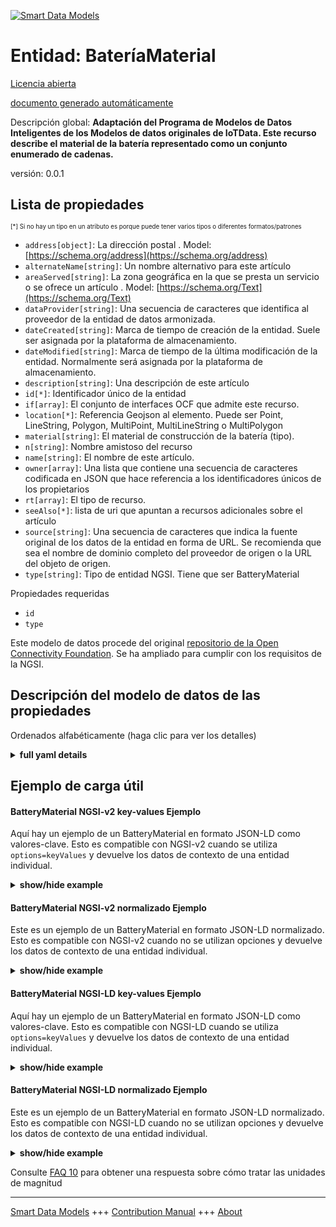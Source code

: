 <!-- 10-Header -->  
[![Smart Data Models](https://smartdatamodels.org/wp-content/uploads/2022/01/SmartDataModels_logo.png "Logo")](https://smartdatamodels.org)  
Entidad: BateríaMaterial  
========================<!-- /10-Header -->  
<!-- 15-License -->  
[Licencia abierta](https://github.com/smart-data-models//dataModel.OCF/blob/master/BatteryMaterial/LICENSE.md)  
[documento generado automáticamente](https://docs.google.com/presentation/d/e/2PACX-1vTs-Ng5dIAwkg91oTTUdt8ua7woBXhPnwavZ0FxgR8BsAI_Ek3C5q97Nd94HS8KhP-r_quD4H0fgyt3/pub?start=false&loop=false&delayms=3000#slide=id.gb715ace035_0_60)  
<!-- /15-License -->  
<!-- 20-Description -->  
Descripción global: **Adaptación del Programa de Modelos de Datos Inteligentes de los Modelos de datos originales de IoTData. Este recurso describe el material de la batería representado como un conjunto enumerado de cadenas.**  
versión: 0.0.1  
<!-- /20-Description -->  
<!-- 30-PropertiesList -->  

## Lista de propiedades  

<sup><sub>[*] Si no hay un tipo en un atributo es porque puede tener varios tipos o diferentes formatos/patrones</sub></sup>  
- `address[object]`: La dirección postal  . Model: [https://schema.org/address](https://schema.org/address)- `alternateName[string]`: Un nombre alternativo para este artículo  - `areaServed[string]`: La zona geográfica en la que se presta un servicio o se ofrece un artículo  . Model: [https://schema.org/Text](https://schema.org/Text)- `dataProvider[string]`: Una secuencia de caracteres que identifica al proveedor de la entidad de datos armonizada.  - `dateCreated[string]`: Marca de tiempo de creación de la entidad. Suele ser asignada por la plataforma de almacenamiento.  - `dateModified[string]`: Marca de tiempo de la última modificación de la entidad. Normalmente será asignada por la plataforma de almacenamiento.  - `description[string]`: Una descripción de este artículo  - `id[*]`: Identificador único de la entidad  - `if[array]`: El conjunto de interfaces OCF que admite este recurso.  - `location[*]`: Referencia Geojson al elemento. Puede ser Point, LineString, Polygon, MultiPoint, MultiLineString o MultiPolygon  - `material[string]`: El material de construcción de la batería (tipo).  - `n[string]`: Nombre amistoso del recurso  - `name[string]`: El nombre de este artículo.  - `owner[array]`: Una lista que contiene una secuencia de caracteres codificada en JSON que hace referencia a los identificadores únicos de los propietarios  - `rt[array]`: El tipo de recurso.  - `seeAlso[*]`: lista de uri que apuntan a recursos adicionales sobre el artículo  - `source[string]`: Una secuencia de caracteres que indica la fuente original de los datos de la entidad en forma de URL. Se recomienda que sea el nombre de dominio completo del proveedor de origen o la URL del objeto de origen.  - `type[string]`: Tipo de entidad NGSI. Tiene que ser BatteryMaterial  <!-- /30-PropertiesList -->  
<!-- 35-RequiredProperties -->  
Propiedades requeridas  
- `id`  - `type`  <!-- /35-RequiredProperties -->  
<!-- 40-RequiredProperties -->  
Este modelo de datos procede del original [repositorio de la Open Connectivity Foundation](https://github.com/openconnectivityfoundation/IoTDataModels). Se ha ampliado para cumplir con los requisitos de la NGSI.  
<!-- /40-RequiredProperties -->  
<!-- 50-DataModelHeader -->  
## Descripción del modelo de datos de las propiedades  
Ordenados alfabéticamente (haga clic para ver los detalles)  
<!-- /50-DataModelHeader -->  
<!-- 60-ModelYaml -->  
<details><summary><strong>full yaml details</strong></summary>    
```yaml  
BatteryMaterial:    
  description: 'Smart Data Models Program adaptation of the original IoTData data Models. This Resource describes the battery material represented as an enumerated set of strings.'    
  properties:    
    address:    
      description: 'The mailing address'    
      properties:    
        addressCountry:    
          description: 'Property. The country. For example, Spain. Model:''https://schema.org/addressCountry'''    
          type: string    
        addressLocality:    
          description: 'Property. The locality in which the street address is, and which is in the region. Model:''https://schema.org/addressLocality'''    
          type: string    
        addressRegion:    
          description: 'Property. The region in which the locality is, and which is in the country. Model:''https://schema.org/addressRegion'''    
          type: string    
        postOfficeBoxNumber:    
          description: 'Property. The post office box number for PO box addresses. For example, 03578. Model:''https://schema.org/postOfficeBoxNumber'''    
          type: string    
        postalCode:    
          description: 'Property. The postal code. For example, 24004. Model:''https://schema.org/https://schema.org/postalCode'''    
          type: string    
        streetAddress:    
          description: 'Property. The street address. Model:''https://schema.org/streetAddress'''    
          type: string    
      type: object    
      x-ngsi:    
        model: https://schema.org/address    
        type: Property    
    alternateName:    
      description: 'An alternative name for this item'    
      type: string    
      x-ngsi:    
        type: Property    
    areaServed:    
      description: 'The geographic area where a service or offered item is provided'    
      type: string    
      x-ngsi:    
        model: https://schema.org/Text    
        type: Property    
    dataProvider:    
      description: 'A sequence of characters identifying the provider of the harmonised data entity.'    
      type: string    
      x-ngsi:    
        type: Property    
    dateCreated:    
      description: 'Entity creation timestamp. This will usually be allocated by the storage platform.'    
      format: date-time    
      type: string    
      x-ngsi:    
        type: Property    
    dateModified:    
      description: 'Timestamp of the last modification of the entity. This will usually be allocated by the storage platform.'    
      format: date-time    
      type: string    
      x-ngsi:    
        type: Property    
    description:    
      description: 'A description of this item'    
      type: string    
      x-ngsi:    
        type: Property    
    id:    
      anyOf: &batterymaterial_-_properties_-_owner_-_items_-_anyof    
        - description: 'Property. Identifier format of any NGSI entity'    
          maxLength: 256    
          minLength: 1    
          pattern: ^[\w\-\.\{\}\$\+\*\[\]`|~^@!,:\\]+$    
          type: string    
        - description: 'Property. Identifier format of any NGSI entity'    
          format: uri    
          type: string    
      description: 'Unique identifier of the entity'    
      x-ngsi:    
        type: Property    
    if:    
      description: 'The OCF Interface set supported by this Resource.'    
      items:    
        enum:    
          - oic.if.s    
          - oic.if.baseline    
        type: string    
      minItems: 2    
      readOnly: true    
      type: array    
      uniqueItems: true    
      x-ngsi:    
        type: Property    
    location:    
      description: 'Geojson reference to the item. It can be Point, LineString, Polygon, MultiPoint, MultiLineString or MultiPolygon'    
      oneOf:    
        - description: 'Geoproperty. Geojson reference to the item. Point'    
          properties:    
            bbox:    
              items:    
                type: number    
              minItems: 4    
              type: array    
            coordinates:    
              items:    
                type: number    
              minItems: 2    
              type: array    
            type:    
              enum:    
                - Point    
              type: string    
          required:    
            - type    
            - coordinates    
          title: 'GeoJSON Point'    
          type: object    
        - description: 'Geoproperty. Geojson reference to the item. LineString'    
          properties:    
            bbox:    
              items:    
                type: number    
              minItems: 4    
              type: array    
            coordinates:    
              items:    
                items:    
                  type: number    
                minItems: 2    
                type: array    
              minItems: 2    
              type: array    
            type:    
              enum:    
                - LineString    
              type: string    
          required:    
            - type    
            - coordinates    
          title: 'GeoJSON LineString'    
          type: object    
        - description: 'Geoproperty. Geojson reference to the item. Polygon'    
          properties:    
            bbox:    
              items:    
                type: number    
              minItems: 4    
              type: array    
            coordinates:    
              items:    
                items:    
                  items:    
                    type: number    
                  minItems: 2    
                  type: array    
                minItems: 4    
                type: array    
              type: array    
            type:    
              enum:    
                - Polygon    
              type: string    
          required:    
            - type    
            - coordinates    
          title: 'GeoJSON Polygon'    
          type: object    
        - description: 'Geoproperty. Geojson reference to the item. MultiPoint'    
          properties:    
            bbox:    
              items:    
                type: number    
              minItems: 4    
              type: array    
            coordinates:    
              items:    
                items:    
                  type: number    
                minItems: 2    
                type: array    
              type: array    
            type:    
              enum:    
                - MultiPoint    
              type: string    
          required:    
            - type    
            - coordinates    
          title: 'GeoJSON MultiPoint'    
          type: object    
        - description: 'Geoproperty. Geojson reference to the item. MultiLineString'    
          properties:    
            bbox:    
              items:    
                type: number    
              minItems: 4    
              type: array    
            coordinates:    
              items:    
                items:    
                  items:    
                    type: number    
                  minItems: 2    
                  type: array    
                minItems: 2    
                type: array    
              type: array    
            type:    
              enum:    
                - MultiLineString    
              type: string    
          required:    
            - type    
            - coordinates    
          title: 'GeoJSON MultiLineString'    
          type: object    
        - description: 'Geoproperty. Geojson reference to the item. MultiLineString'    
          properties:    
            bbox:    
              items:    
                type: number    
              minItems: 4    
              type: array    
            coordinates:    
              items:    
                items:    
                  items:    
                    items:    
                      type: number    
                    minItems: 2    
                    type: array    
                  minItems: 4    
                  type: array    
                type: array    
              type: array    
            type:    
              enum:    
                - MultiPolygon    
              type: string    
          required:    
            - type    
            - coordinates    
          title: 'GeoJSON MultiPolygon'    
          type: object    
      x-ngsi:    
        type: Geoproperty    
    material:    
      description: 'The battery construction material (type).'    
      enum:    
        - Alkaline    
        - 'Aluminium Air'    
        - 'Aluminium Ion'    
        - 'Atomic Betavoltaics'    
        - 'Atomic Optoelectric Nuclear'    
        - 'Atomic Nuclear'    
        - 'Bunsen Cell'    
        - 'Chromic Acid Cell'    
        - 'Poggendorff Cell'    
        - 'Clark Cell'    
        - 'Daniell Cell'    
        - 'Dry Cell'    
        - Earth    
        - Flow    
        - 'Flow Vanadium Redox'    
        - 'Flow Zinc Bromine'    
        - 'Flow Zinc Cerium'    
        - Frog    
        - Fuel    
        - 'Galvanic Cell'    
        - Glass    
        - 'Grove Cell'    
        - 'Lead Acid'    
        - 'Lead Acid Deep Cycle'    
        - 'Lead Acid VRLA'    
        - 'Lead Acid AGM'    
        - 'Lead Acid Gel'    
        - 'Leclanche Cell'    
        - 'Lemon Potato'    
        - Lithium    
        - 'Lithium Air'    
        - 'Lithium Ion'    
        - 'Lithium Ion Cobalt Oxide (ICR)'    
        - 'Lithium Ion Manganese Oxide (IMR)'    
        - 'Lithium Ion Polymer'    
        - 'Lithium Iron Phosphate'    
        - 'Lithium Sulfur'    
        - 'Lithium Titanate'    
        - 'Lithium Ion Thin Film'    
        - Magnesium    
        - 'Magnesium Ion'    
        - Mercury    
        - 'Molten Salt'    
        - 'Nickel Cadmium'    
        - 'Nickel Cadmium Vented Cell'    
        - 'Nickel Hydrogen'    
        - 'Nickel Iron '    
        - 'Nickel Metal Hydride'    
        - 'Nickel Metal Hydride Low Self-Discharge'    
        - 'Nickel Oxyhydroxide'    
        - 'Nickel Oxyride'    
        - 'Nickel Zinc'    
        - 'Organic Radical'    
        - Paper    
        - 'Polymer Based'    
        - 'Polysulfide Bromide'    
        - 'Potassium Ion'    
        - 'Pulvermachers Chain'    
        - 'Silicon Air'    
        - 'Silver Calcium'    
        - 'Silver Oxide'    
        - 'Silver Zinc'    
        - 'Sodium Ion'    
        - 'Sodium Sulfur'    
        - 'Solid State'    
        - Sugar    
        - 'Super Iron'    
        - UltraBattery    
        - 'Voltaic Pile'    
        - 'Voltaic Pile Penny'    
        - 'Voltaic Pile Trough'    
        - 'Water Activated'    
        - 'Weston Cell'    
        - 'Zinc Air'    
        - 'Zinc Carbon'    
        - 'Zinc Chloride'    
        - 'Zinc Ion'    
        - Unknown    
      readOnly: true    
      type: string    
      x-ngsi:    
        type: Property    
    n:    
      description: 'Friendly name of the Resource'    
      maxLength: 64    
      readOnly: true    
      type: string    
      x-ngsi:    
        type: Property    
    name:    
      description: 'The name of this item.'    
      type: string    
      x-ngsi:    
        type: Property    
    owner:    
      description: 'A List containing a JSON encoded sequence of characters referencing the unique Ids of the owner(s)'    
      items:    
        anyOf: *batterymaterial_-_properties_-_owner_-_items_-_anyof    
        description: 'Property. Unique identifier of the entity'    
      type: array    
      x-ngsi:    
        type: Property    
    rt:    
      description: 'The Resource Type.'    
      items:    
        enum:    
          - oic.r.batterymaterial    
        maxLength: 64    
        type: string    
      minItems: 1    
      readOnly: true    
      type: array    
      uniqueItems: true    
      x-ngsi:    
        type: Property    
    seeAlso:    
      description: 'list of uri pointing to additional resources about the item'    
      oneOf:    
        - items:    
            format: uri    
            type: string    
          minItems: 1    
          type: array    
        - format: uri    
          type: string    
      x-ngsi:    
        type: Property    
    source:    
      description: 'A sequence of characters giving the original source of the entity data as a URL. Recommended to be the fully qualified domain name of the source provider, or the URL to the source object.'    
      type: string    
      x-ngsi:    
        type: Property    
    type:    
      description: 'NGSI entity type. It has to be BatteryMaterial'    
      enum:    
        - BatteryMaterial    
      type: string    
      x-ngsi:    
        type: Property    
  required:    
    - id    
    - type    
  type: object    
  x-derived-from: https://github.com/OpenInterConnect/IoTDataModels/blob/master/BatteryMaterialResURI.swagger.json    
  x-disclaimer: 'Redistribution and use in source and binary forms, with or without modification, are permitted  provided that the license conditions are met. Copyleft (c) 2021 Contributors to Smart Data Models Program'    
  x-license-url: https://github.com/smart-data-models/dataModel.OCF/blob/master/BatteryMaterial/LICENSE.md    
  x-model-schema: https://smart-data-models.github.io/dataModel.IoTDataModels/BatteryMaterial/schema.json    
  x-model-tags: OCF    
  x-version: 0.0.1    
```  
</details>    
<!-- /60-ModelYaml -->  
<!-- 70-MiddleNotes -->  
<!-- /70-MiddleNotes -->  
<!-- 80-Examples -->  
## Ejemplo de carga útil  
#### BatteryMaterial NGSI-v2 key-values Ejemplo  
Aquí hay un ejemplo de un BatteryMaterial en formato JSON-LD como valores-clave. Esto es compatible con NGSI-v2 cuando se utiliza `options=keyValues` y devuelve los datos de contexto de una entidad individual.  
<details><summary><strong>show/hide example</strong></summary>    
```json  
{  
  "id": "urn:ngsi-ld:BatteryMaterial:id:BIGG:65391750",  
  "dateCreated": "2015-08-09T21:48:44Z",  
  "dateModified": "2011-09-08T04:27:31Z",  
  "source": "Value two guy eye music wife might. Pressure police relationship cause person. Million official tree say art we system.",  
  "name": "Clearly turn series another kid. Arrive on firm TV the spring piece. Score man crime million stock peace risk.",  
  "alternateName": "Company kid pull realize special maybe. Letter result prevent room. Position billion home discover industry often general.",  
  "description": "Really road stay make face compare heart. Main note green item why ago.",  
  "dataProvider": "Develop throw bar discussion. Head continue growth either these hundred. Story space expect but church.",  
  "owner": [  
    "urn:ngsi-ld:BatteryMaterial:items:DZKF:56488970",  
    "urn:ngsi-ld:BatteryMaterial:items:XBYH:64008923"  
  ],  
  "seeAlso": [  
    "urn:ngsi-ld:BatteryMaterial:items:HLUT:17324623",  
    "urn:ngsi-ld:BatteryMaterial:items:RSRZ:45355989"  
  ],  
  "location": {  
    "type": "Point",  
    "coordinates": [  
      72.3612535,  
      145.935183  
    ]  
  },  
  "address": {  
    "streetAddress": "Break and six table agree. Year garden board claim mention total.",  
    "addressLocality": "Camera responsibility interview animal not. Artist end ball me.",  
    "addressRegion": "Say explain available Mrs floor fall security parent. Pick let challenge decade bed camera develop. Huge likely memory people great mention.",  
    "addressCountry": "Black beat run collection. Country billion any whom doctor. Contain may keep south.",  
    "postalCode": "Close organization man take type save. Tree space wind would off summer.",  
    "postOfficeBoxNumber": "Build president action cover."  
  },  
  "areaServed": "Reality drive forward enter travel game about. Successful who direction stay answer law vote certain."  
}  
```  
</details>  
#### BatteryMaterial NGSI-v2 normalizado Ejemplo  
Este es un ejemplo de un BatteryMaterial en formato JSON-LD normalizado. Esto es compatible con NGSI-v2 cuando no se utilizan opciones y devuelve los datos de contexto de una entidad individual.  
<details><summary><strong>show/hide example</strong></summary>    
```json  
{  
  "id": {  
    "type": "string",  
    "value": "urn:ngsi-ld:BatteryMaterial:id:BIGG:65391750"  
  },  
  "dateCreated": {  
    "format": "date-time",  
    "type": "string",  
    "value": "2015-08-09T21:48:44Z"  
  },  
  "dateModified": {  
    "format": "date-time",  
    "type": "string",  
    "value": "2011-09-08T04:27:31Z"  
  },  
  "source": {  
    "type": "string",  
    "value": "Value two guy eye music wife might. Pressure police relationship cause person. Million official tree say art we system."  
  },  
  "name": {  
    "type": "string",  
    "value": "Clearly turn series another kid. Arrive on firm TV the spring piece. Score man crime million stock peace risk."  
  },  
  "alternateName": {  
    "type": "string",  
    "value": "Company kid pull realize special maybe. Letter result prevent room. Position billion home discover industry often general."  
  },  
  "description": {  
    "type": "string",  
    "value": "Really road stay make face compare heart. Main note green item why ago."  
  },  
  "dataProvider": {  
    "type": "string",  
    "value": "Develop throw bar discussion. Head continue growth either these hundred. Story space expect but church."  
  },  
  "owner": {  
    "type": "array",  
    "value": [  
      "urn:ngsi-ld:BatteryMaterial:items:DZKF:56488970",  
      "urn:ngsi-ld:BatteryMaterial:items:XBYH:64008923"  
    ]  
  },  
  "seeAlso": {  
    "type": "array",  
    "value": [  
      "urn:ngsi-ld:BatteryMaterial:items:HLUT:17324623",  
      "urn:ngsi-ld:BatteryMaterial:items:RSRZ:45355989"  
    ]  
  },  
  "location": {  
    "type": "object",  
    "value": {  
      "type": "Point",  
      "coordinates": [  
        72.3612535,  
        145.935183  
      ]  
    }  
  },  
  "address": {  
    "type": "object",  
    "value": {  
      "streetAddress": "Break and six table agree. Year garden board claim mention total.",  
      "addressLocality": "Camera responsibility interview animal not. Artist end ball me.",  
      "addressRegion": "Say explain available Mrs floor fall security parent. Pick let challenge decade bed camera develop. Huge likely memory people great mention.",  
      "addressCountry": "Black beat run collection. Country billion any whom doctor. Contain may keep south.",  
      "postalCode": "Close organization man take type save. Tree space wind would off summer.",  
      "postOfficeBoxNumber": "Build president action cover."  
    }  
  },  
  "areaServed": {  
    "type": "string",  
    "value": "Reality drive forward enter travel game about. Successful who direction stay answer law vote certain."  
  }  
}  
```  
</details>  
#### BatteryMaterial NGSI-LD key-values Ejemplo  
Aquí hay un ejemplo de un BatteryMaterial en formato JSON-LD como valores-clave. Esto es compatible con NGSI-LD cuando se utiliza `options=keyValues` y devuelve los datos de contexto de una entidad individual.  
<details><summary><strong>show/hide example</strong></summary>    
```json  
{  
    "id": "urn:ngsi-ld:BatteryMaterial:id:BIGG:65391750",  
    "dateCreated": "2015-08-09T21:48:44Z",  
    "dateModified": "2011-09-08T04:27:31Z",  
    "source": "Value two guy eye music wife might. Pressure police relationship cause person. Million official tree say art we system.",  
    "name": "Clearly turn series another kid. Arrive on firm TV the spring piece. Score man crime million stock peace risk.",  
    "alternateName": "Company kid pull realize special maybe. Letter result prevent room. Position billion home discover industry often general.",  
    "description": "Really road stay make face compare heart. Main note green item why ago.",  
    "dataProvider": "Develop throw bar discussion. Head continue growth either these hundred. Story space expect but church.",  
    "owner": [  
        "urn:ngsi-ld:BatteryMaterial:items:DZKF:56488970",  
        "urn:ngsi-ld:BatteryMaterial:items:XBYH:64008923"  
    ],  
    "seeAlso": [  
        "urn:ngsi-ld:BatteryMaterial:items:HLUT:17324623",  
        "urn:ngsi-ld:BatteryMaterial:items:RSRZ:45355989"  
    ],  
    "location": {  
        "type": "Point",  
        "coordinates": [  
            72.3612535,  
            145.935183  
        ]  
    },  
    "address": {  
        "streetAddress": "Break and six table agree. Year garden board claim mention total.",  
        "addressLocality": "Camera responsibility interview animal not. Artist end ball me.",  
        "addressRegion": "Say explain available Mrs floor fall security parent. Pick let challenge decade bed camera develop. Huge likely memory people great mention.",  
        "addressCountry": "Black beat run collection. Country billion any whom doctor. Contain may keep south.",  
        "postalCode": "Close organization man take type save. Tree space wind would off summer.",  
        "postOfficeBoxNumber": "Build president action cover."  
    },  
    "areaServed": "Reality drive forward enter travel game about. Successful who direction stay answer law vote certain.",  
    "@context": [  
        "https://smartdatamodels.org/context.jsonld",  
        "https://raw.githubusercontent.com/smart-data-models/dataModel.OCF/master/context.jsonld"  
    ]  
}  
```  
</details>  
#### BatteryMaterial NGSI-LD normalizado Ejemplo  
Este es un ejemplo de un BatteryMaterial en formato JSON-LD normalizado. Esto es compatible con NGSI-LD cuando no se utilizan opciones y devuelve los datos de contexto de una entidad individual.  
<details><summary><strong>show/hide example</strong></summary>    
```json  
{  
    "id": "urn:ngsi-ld:BatteryMaterial:id:HCTC:40821775",  
    "dateCreated": {  
        "type": "Property",  
        "value": {  
            "@type": "DateTime",  
            "@value": "2017-07-21T12:56:20Z"  
        }  
    },  
    "dateModified": {  
        "type": "Property",  
        "value": {  
            "@type": "DateTime",  
            "@value": "1993-07-01T23:00:49Z"  
        }  
    },  
    "source": {  
        "type": "Property",  
        "value": "Live current program whom order throughout. Then as sure daughter may. Head adult result increase edge lay."  
    },  
    "name": {  
        "type": "Property",  
        "value": "Himself central situation prepare that adult point."  
    },  
    "alternateName": {  
        "type": "Property",  
        "value": "Type statement only air dark open despite. Ball college military number."  
    },  
    "description": {  
        "type": "Property",  
        "value": "Modern affect item. Bag better according modern similar week. Outside interest beat often do. Protect debate evidence range city some."  
    },  
    "dataProvider": {  
        "type": "Property",  
        "value": "Choose either although once. Population director color fall. Everyone whose bit. Economy lot your organization she road learn plan."  
    },  
    "owner": {  
        "type": "Property",  
        "value": [  
            "urn:ngsi-ld:BatteryMaterial:items:JHVW:48519448",  
            "urn:ngsi-ld:BatteryMaterial:items:IZMM:77243061"  
        ]  
    },  
    "seeAlso": {  
        "type": "Property",  
        "value": [  
            "urn:ngsi-ld:BatteryMaterial:items:NXED:66845258"  
        ]  
    },  
    "location": {  
        "type": "Property",  
        "value": {  
            "type": "Point",  
            "coordinates": [  
                3.9893905,  
                -149.157008  
            ]  
        }  
    },  
    "address": {  
        "type": "Property",  
        "value": {  
            "streetAddress": "Probably ask half behavior risk. Citizen school tough government north simple former. American view rock school fill true. Away behind level whether.",  
            "addressLocality": "Class amount again system act consumer subject. Left keep building identify case. Decade create reveal billion Mr. Clear purpose stand piece today bit who.",  
            "addressRegion": "Be other official life. Court first available find face across task.",  
            "addressCountry": "Public home rock point maybe design. Police that whom morning inside coach choose. Sell whole remain range account candidate over paper.",  
            "postalCode": "Ten heavy recently miss concern. Race several great know. Care once level western trouble.",  
            "postOfficeBoxNumber": "Specific cause example government nice free window product. And she water she between."  
        }  
    },  
    "areaServed": {  
        "type": "Property",  
        "value": "Yourself activity wrong pattern Mrs important. Finally moment western wish strategy likely be."  
    },  
    "@context": [  
        "https://smartdatamodels.org/context.jsonld",  
        "https://raw.githubusercontent.com/smart-data-models/dataModel.OCF/master/context.jsonld"  
    ]  
}  
```  
</details><!-- /80-Examples -->  
<!-- 90-FooterNotes -->  
<!-- /90-FooterNotes -->  
<!-- 95-Units -->  
Consulte [FAQ 10](https://smartdatamodels.org/index.php/faqs/) para obtener una respuesta sobre cómo tratar las unidades de magnitud  
<!-- /95-Units -->  
<!-- 97-LastFooter -->  
---  
[Smart Data Models](https://smartdatamodels.org) +++ [Contribution Manual](https://bit.ly/contribution_manual) +++ [About](https://bit.ly/Introduction_SDM)<!-- /97-LastFooter -->  
